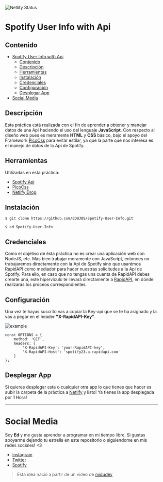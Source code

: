![Netlify Status](https://api.netlify.com/api/v1/badges/003851e9-523c-4869-8fb1-eb451fb6c924/deploy-status)
# Spotify User Info with Api
## Contenido
- [Spotify User Info with Api](#spotify-user-info-with-api)
	- [Contenido](#contenido)
	- [Descripción](#descripción)
	- [Herramientas](#herramientas)
	- [Instalación](#instalación)
	- [Credenciales](#credenciales)
	- [Configuración](#configuración)
	- [Desplegar App](#desplegar-app)
- [Social Media](#social-media)

## Descripción
Esta práctica está realizada con el fín de aprender a obtener y manejar datos de una Api haciendo el uso del lenguaje **JavaScript**. Con respecto al diseño web pues es meramente **HTML** y **CSS** básico, bajo el apoyo del Framework [PicoCss](https://picocss.com/) para evitar estilar, ya que la parte que nos interesa es el manejo de datos de la Api de Spotify.

## Herramientas
Utilizadas en esta práctica:
* [Spotify Api](https://rapidapi.com/Glavier/api/spotify23/)
* [PicoCss](https://picocss.com/)
* [Netlify Drop](https://app.netlify.com/drop)

## Instalación
```
$ git clone https://github.com/EDUJOS/Spotify-User-Info.git
```
```
$ cd Spotify-User-Info
```

## Credenciales
Como el objetivo de ésta práctica no es crear una aplicación web con NodeJS, etc. Más bien trabajar meramente con JavaScript, entonces no trabajaremos directamente con la Api de Spotify sino que usarémos RapidAPI como mediador para hacer nuestras solicitudes a la Api de Spotify.
Para ello, en caso que no tengas una cuenta de RapidAPI debes crearte una, este hipervículo te llevará directamente a [RapidAPI](https://rapidapi.com/Glavier/api/spotify23/), en dónde realizarás los proceos correspondientes.

## Configuración
Una vez te hayas suscrito vas a copiar la Key-api que se te ha asignado y la vas a pegar en el header **"X-RapidAPI-Key"**.

![example](https://media.discordapp.net/attachments/824833209191104534/1000921413252816947/20220724_192333.png)

```
const OPTIONS = {
	method: 'GET',
	headers: {
		'X-RapidAPI-Key': 'your-RapidAPI-key',
		'X-RapidAPI-Host': 'spotify23.p.rapidapi.com'
	}
};
```

## Desplegar App
Si quieres desplegar esta o cualquier otra app lo que tienes que hacer es subir la carpeta de la práctica a [Netlify](https://app.netlify.com/drop) y listo!
Ya tienes la app desplegada por 1 Hora!


***
# Social Media
Soy **Ed** y me gusta aprender a programar en mi tiempo libre.
Si gustas apoyarme dejando tu estrella en este repositorio o siguiendome en mis redes sociales! <3

- [Instagram](https://www.instagram.com/edujos_ph)
- [Twitter](https://twitter.com/edTkiere/)
- [Spotify](https://open.spotify.com/artist/4BAXv8m5faxr7ohru9Zbxh)


> Esta idea nació a partir de un video de [midudev](https://www.youtube.com/midudev)
